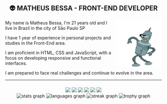 <link href="https://fonts.googleapis.com/css2?family=Poppins:wght@400;700&display=swap" rel="stylesheet">
<h2 align="center">👽 MATHEUS BESSA - FRONT-END DEVELOPER </h2> <img src="bender.gif" height="150px" width="150px" align="right">

<div align="center">
  <p align="left">My name is Matheus Bessa, I'm 21 years old and I live in Brazil in the city of São Paulo SP</p>
  
  <p align="left">I have 1 year of experience in personal projects and studies in the Front-End area.</p>
  
  <p align="left">I am proficient in HTML, CSS and JavaScript, with a focus on developing responsive and functional interfaces.</p>
  
  <p align="left">I am prepared to face real challenges and continue to evolve in the area.</p>  
</div>

-----

###

<div align="center">
  <img src="https://img.shields.io/badge/HTML5-122F2B?style=for-the-badge&logo=html5&logoColor=white" />
  <img src="https://img.shields.io/badge/CSS3-122F2B?style=for-the-badge&logo=css3&logoColor=white" />
  <img src="https://img.shields.io/badge/git-122F2B.svg?style=for-the-badge&logo=git&logoColor=white" />
  <img src="https://img.shields.io/badge/SASS-122F2B?style=for-the-badge&logo=sass&logoColor=white" />
  <img src="https://img.shields.io/badge/JavaScript-122F2B?style=for-the-badge&logo=javascript&logoColor=white" />
  <img src="https://img.shields.io/badge/node.js-122F2B?style=for-the-badge&logo=node.js&logoColor=white" />
</div>

<div align="center">
  <img src="https://github-readme-stats.vercel.app/api?username=notoriouswin&hide_title=false&hide_rank=false&show_icons=false&include_all_commits=true&count_private=true&disable_animations=false&theme=gotham&locale=en&hide_border=true" height="150" alt="stats graph"  />
  <img src="https://github-readme-stats.vercel.app/api/top-langs?username=notoriouswin&locale=en&hide_title=false&layout=compact&card_width=320&langs_count=20&theme=gotham&hide_border=true" height="150" alt="languages graph"  />
   <img src="https://streak-stats.demolab.com?user=notoriouswin&locale=en&mode=daily&theme=gotham&hide_border=true&border_radius=5" height="150" alt="streak graph"/>
  <img src="https://github-profile-trophy.vercel.app?username=notoriouswin&theme=onestar&column=3&row=1&margin-w=2&margin-h=0&no-bg=false&no-frame=true" height="150" alt="trophy graph"  />
  
 </div>
